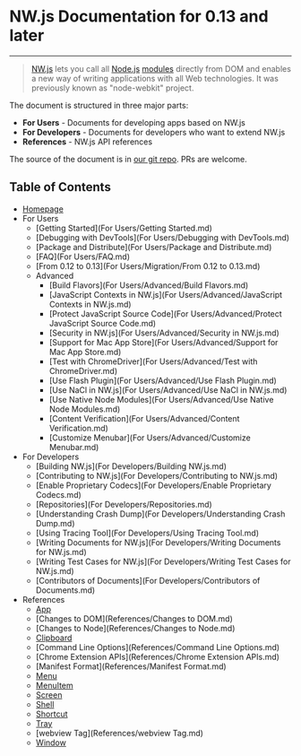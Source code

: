 # NW.js Documentation for 0.13 and later
---

> [NW.js](http://nwjs.io) lets you call all [Node.js](https://nodejs.org/) [modules](https://www.npmjs.org/) directly from DOM and enables a new way of writing applications with all Web technologies. It was previously known as "node-webkit" project.

The document is structured in three major parts:

* **For Users** - Documents for developing apps based on NW.js
* **For Developers** - Documents for developers who want to extend NW.js
* **References** - NW.js API references

The source of the document is in [our git repo](https://github.com/nwjs/nw.js/tree/nw13/docs). PRs are welcome.

## Table of Contents

* [Homepage](index.md)
* For Users
    - [Getting Started](For Users/Getting Started.md)
    - [Debugging with DevTools](For Users/Debugging with DevTools.md)
    - [Package and Distribute](For Users/Package and Distribute.md)
    - [FAQ](For Users/FAQ.md)
    - [From 0.12 to 0.13](For Users/Migration/From 0.12 to 0.13.md)
    - Advanced
        + [Build Flavors](For Users/Advanced/Build Flavors.md)
        + [JavaScript Contexts in NW.js](For Users/Advanced/JavaScript Contexts in NW.js.md)
        + [Protect JavaScript Source Code](For Users/Advanced/Protect JavaScript Source Code.md)
        + [Security in NW.js](For Users/Advanced/Security in NW.js.md)
        + [Support for Mac App Store](For Users/Advanced/Support for Mac App Store.md)
        + [Test with ChromeDriver](For Users/Advanced/Test with ChromeDriver.md)
        + [Use Flash Plugin](For Users/Advanced/Use Flash Plugin.md)
        + [Use NaCl in NW.js](For Users/Advanced/Use NaCl in NW.js.md)
        + [Use Native Node Modules](For Users/Advanced/Use Native Node Modules.md)
        + [Content Verification](For Users/Advanced/Content Verification.md)
        + [Customize Menubar](For Users/Advanced/Customize Menubar.md)
* For Developers
    - [Building NW.js](For Developers/Building NW.js.md)
    - [Contributing to NW.js](For Developers/Contributing to NW.js.md)
    - [Enable Proprietary Codecs](For Developers/Enable Proprietary Codecs.md)
    - [Repositories](For Developers/Repositories.md)
    - [Understanding Crash Dump](For Developers/Understanding Crash Dump.md)
    - [Using Tracing Tool](For Developers/Using Tracing Tool.md)
    - [Writing Documents for NW.js](For Developers/Writing Documents for NW.js.md)
    - [Writing Test Cases for NW.js](For Developers/Writing Test Cases for NW.js.md)
    - [Contributors of Documents](For Developers/Contributors of Documents.md)
* References
    - [App](References/App.md)
    - [Changes to DOM](References/Changes to DOM.md)
    - [Changes to Node](References/Changes to Node.md)
    - [Clipboard](References/Clipboard.md)
    - [Command Line Options](References/Command Line Options.md)
    - [Chrome Extension APIs](References/Chrome Extension APIs.md)
    - [Manifest Format](References/Manifest Format.md)
    - [Menu](References/Menu.md)
    - [MenuItem](References/MenuItem.md)
    - [Screen](References/Screen.md)
    - [Shell](References/Shell.md)
    - [Shortcut](References/Shortcut.md)
    - [Tray](References/Tray.md)
    - [webview Tag](References/webview Tag.md)
    - [Window](References/Window.md)
